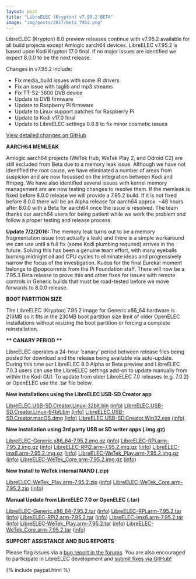 ```yaml
---
layout: post
title: "LibreELEC (Krypton) v7.95.2 BETA"
image: "img/posts/2017/beta_7952.png"
---
```


LibreELEC (Krypton) 8.0 preview releases continue with v7.95.2 available for all build projects except Amlogic aarch64 devices. LibreELEC v7.95.2 is based upon Kodi Krypton 17.0 final. If no major issues are identified we expect 8.0.0 to be the next release.

Changes in v7.95.2 include:

- Fix media\_build issues with some IR drivers
- Fix an issue with taglib and mp3 streams
- Fix TT-S2-3600 DVB device
- Update to DVB firmware
- Update to Raspberry Pi firmware
- Update to Linux support patches for Raspberry Pi
- Update to Kodi v17.0 final
- Update to LibreELEC settings 0.8.8 to fix minor cosmetic issues

[View detailed changes on GitHub](https://github.com/LibreELEC/LibreELEC.tv/compare/7.95.1...7.95.2)

**AARCH64 MEMLEAK**

Amlogic aarch64 projects (WeTek Hub, WeTek Play 2, and Odroid C2) are still excluded from Beta due to a memory leak issue. Although we have not identified the root cause, we have eliminated a number of areas from suspicion and are now focussed on the integration between Kodi and ffmpeg. We have also identified several issues with kernel memory management are are now testing changes to resolve them. If the memleak is fixed before 8.0.0 release we will provide a 7.95.2 build. If it is not fixed before 8.0.0 there will be an Alpha release for aarch64 approx. ~48 hours after 8.0.0 with a Beta for aarch64 once the issue is resolved. The team thanks our aarch64 users for being patient while we work the problem and follow a proper testing and release process.

**Update 7/2/2016:** The memory leak turns out to be a memory fragmentation issue (not actually a leak) and there is a simple workaround we can use until a full fix (some Kodi plumbing required) arrives in the future. Solving this has been a genuine team effort, with many eyeballs burning midnight oil and CPU cycles to eliminate ideas and progressively narrow the focus of the investigation. Kudos for the final Eureka! moment belongs to @popcornmix from the Pi Foundation staff. There will now be a 7.95.3 Beta release to prove this and other fixes for issues with remote controls in Generic builds that must be road-tested before we move forwards to 8.0.0 release.

**BOOT PARTITION SIZE**

The LibreELEC (Krypton) 7.95.2 image for Generic x86\_64 hardware is 216MB so it fits in the 230MB boot partition size limit of older OpenELEC installations without resizing the boot partition or forcing a complete reinstallation.

**\*\* CANARY PERIOD \*\***

LibreELEC operates a 24-hour ‘canary’ period between release files being posted for download and the release being available via auto-update. During this time our LibreELEC 8.0 Alpha or Beta preview and LibreELEC 7.0.3 users can use the LibreELEC settings add-on to update manually from within the Kodi GUI. To update from older LibreELEC 7.0 releases (e.g. 7.0.2) or OpenELEC use the .tar file below.

**New installations using the LibreELEC USB-SD Creator app**

[LibreELEC.USB-SD.Creator.Linux-32bit.bin](http://releases.libreelec.tv/LibreELEC.USB-SD.Creator.Linux-32bit.bin) [(info)](http://releases.libreelec.tv/LibreELEC.USB-SD.Creator.Linux-32bit.bin?mirrorlist) [LibreELEC.USB-SD.Creator.Linux-64bit.bin](http://releases.libreelec.tv/LibreELEC.USB-SD.Creator.Linux-64bit.bin) [(info)](http://releases.libreelec.tv/LibreELEC.USB-SD.Creator.Linux-64bit.bin?mirrorlist) [LibreELEC.USB-SD.Creator.macOS.dmg](http://releases.libreelec.tv/LibreELEC.USB-SD.Creator.macOS.dmg) [(info)](http://releases.libreelec.tv/LibreELEC.USB-SD.Creator.macOS.dmg?mirrorlist) [LibreELEC.USB-SD.Creator.Win32.exe](http://releases.libreelec.tv/LibreELEC.USB-SD.Creator.Win32.exe) [(info)](http://releases.libreelec.tv/LibreELEC.USB-SD.Creator.Win32.exe?mirrorlist)

**New installation using 3rd party USB or SD writer apps (.img.gz)**

[LibreELEC-Generic.x86\_64-7.95.2.img.gz](http://releases.libreelec.tv/LibreELEC-Generic.x86_64-7.95.2.img.gz) ([info](http://releases.libreelec.tv/LibreELEC-Generic.x86_64-7.95.2.img.gz?mirrorlist)) [LibreELEC-RPi.arm-7.95.2.img.gz](http://releases.libreelec.tv/LibreELEC-RPi.arm-7.95.2.img.gz) ([info](http://releases.libreelec.tv/LibreELEC-RPi.arm-7.95.2.img.gz?mirrorlist)) [LibreELEC-RPi2.arm-7.95.2.img.gz](http://releases.libreelec.tv/LibreELEC-RPi2.arm-7.95.2.img.gz) ([info](http://releases.libreelec.tv/LibreELEC-RPi2.arm-7.95.2.img.gz?mirrorlist)) [LibreELEC-imx6.arm-7.95.2.img.gz](http://releases.libreelec.tv/LibreELEC-imx6.arm-7.95.2.img.gz) ([info](http://releases.libreelec.tv/LibreELEC-imx6.arm-7.95.2.img.gz?mirrorlist)) [LibreELEC-WeTek\_Play.arm-7.95.2.img.gz](http://releases.libreelec.tv/LibreELEC-WeTek_Play.arm-7.95.2.img.gz) ([info](http://releases.libreelec.tv/LibreELEC-WeTek_Play.arm-7.95.2.img.gz?mirrorlist)) [LibreELEC-WeTek\_Core.arm-7.95.2.img.gz](http://releases.libreelec.tv/LibreELEC-WeTek_Core.arm-7.95.2.img.gz) ([info](http://releases.libreelec.tv/LibreELEC-WeTek_Core.arm-7.95.2.img.gz?mirrorlist))

**New Install to WeTek internal NAND (.zip)**

[LibreELEC-WeTek\_Play.arm-7.95.2.zip](http://releases.libreelec.tv/LibreELEC-WeTek_Play.arm-7.95.2.zip) ([info](http://releases.libreelec.tv/LibreELEC-WeTek_Play.arm-7.95.2.zip?mirrorlist)) [LibreELEC-WeTek\_Core.arm-7.95.2.zip](http://releases.libreelec.tv/LibreELEC-WeTek_Core.arm-7.95.2.zip) ([info](http://releases.libreelec.tv/LibreELEC-WeTek_Core.arm-7.95.2.zip?mirrorlist))

**Manual Update from LibreELEC 7.0 or OpenELEC (.tar)**

[LibreELEC-Generic.x86\_64-7.95.2.tar](http://releases.libreelec.tv/LibreELEC-Generic.x86_64-7.95.2.tar) ([info](http://releases.libreelec.tv/LibreELEC-Generic.x86_64-7.95.2.tar?mirrorlist)) [LibreELEC-RPi.arm-7.95.2.tar](http://releases.libreelec.tv/LibreELEC-RPi.arm-7.95.2.tar) ([info](http://releases.libreelec.tv/LibreELEC-RPi.arm-7.95.2.tar?mirrorlist)) [LibreELEC-RPi2.arm-7.95.2.tar](http://releases.libreelec.tv/LibreELEC-RPi2.arm-7.95.2.tar) ([info](http://releases.libreelec.tv/LibreELEC-RPi2.arm-7.95.2.tar?mirrorlist)) [LibreELEC-imx6.arm-7.95.2.tar](http://releases.libreelec.tv/LibreELEC-imx6.arm-7.95.2.tar) ([info](http://releases.libreelec.tv/LibreELEC-imx6.arm-7.95.2.tar?mirrorlist)) [LibreELEC-WeTek\_Play.arm-7.95.2.tar](http://releases.libreelec.tv/LibreELEC-WeTek_Play.arm-7.95.2.tar) ([info](http://releases.libreelec.tv/LibreELEC-WeTek_Play.arm-7.95.2.tar?mirrorlist)) [LibreELEC-WeTek\_Core.arm-7.95.2.tar](http://releases.libreelec.tv/LibreELEC-WeTek_Core.arm-7.95.2.tar) ([info](http://releases.libreelec.tv/LibreELEC-WeTek_Core.arm-7.95.2.tar?mirrorlist))

**SUPPORT ASSISTANCE AND BUG REPORTS**

Please flag issues via a [bug report in the forums](http://forum.libreelec.tv/forum-35.html). You are also encouraged to participate in LibreELEC development and [submit fixes via GitHub!](https://github.com/LibreELEC/LibreELEC.tv)

{% include paypal.html %}
